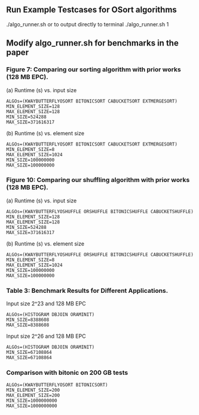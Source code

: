 
## Run Example Testcases for OSort algorithms
./algo_runner.sh
or to output directly to terminal
./algo_runner.sh 1

## Modify algo_runner.sh for benchmarks in the paper
### Figure 7: Comparing our sorting algorithm with prior works (128 MB EPC). 
(a) Runtime (s) vs. input size
```
ALGOs=(KWAYBUTTERFLYOSORT BITONICSORT CABUCKETSORT EXTMERGESORT)
MIN_ELEMENT_SIZE=128
MAX_ELEMENT_SIZE=128
MIN_SIZE=524288
MAX_SIZE=371616317
```

(b) Runtime (s) vs. element size
```
ALGOs=(KWAYBUTTERFLYOSORT BITONICSORT CABUCKETSORT EXTMERGESORT)
MIN_ELEMENT_SIZE=8
MAX_ELEMENT_SIZE=1024
MIN_SIZE=100000000
MAX_SIZE=100000000
```

### Figure 10: Comparing our shuffling algorithm with prior works (128 MB EPC).
(a) Runtime (s) vs. input size
```
ALGOs=(KWAYBUTTERFLYOSHUFFLE ORSHUFFLE BITONICSHUFFLE CABUCKETSHUFFLE)
MIN_ELEMENT_SIZE=128
MAX_ELEMENT_SIZE=128
MIN_SIZE=524288
MAX_SIZE=371616317
```

(b) Runtime (s) vs. element size
```
ALGOs=(KWAYBUTTERFLYOSHUFFLE ORSHUFFLE BITONICSHUFFLE CABUCKETSHUFFLE)
MIN_ELEMENT_SIZE=8
MAX_ELEMENT_SIZE=1024
MIN_SIZE=100000000
MAX_SIZE=100000000
```

### Table 3: Benchmark Results for Different Applications.
Input size 2^23 and 128 MB EPC
```
ALGOs=(HISTOGRAM DBJOIN ORAMINIT)
MIN_SIZE=8388608
MAX_SIZE=8388608
```

Input size 2^26 and 128 MB EPC
```
ALGOs=(HISTOGRAM DBJOIN ORAMINIT)
MIN_SIZE=67108864
MAX_SIZE=67108864
```

### Comparison with bitonic on 200 GB tests
```
ALGOs=(KWAYBUTTERFLYOSORT BITONICSORT)
MIN_ELEMENT_SIZE=200
MAX_ELEMENT_SIZE=200
MIN_SIZE=1000000000
MAX_SIZE=1000000000
```